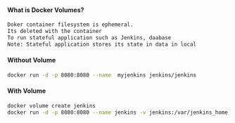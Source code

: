 #### What is Docker Volumes?
```sh
Doker container filesystem is ephemeral.
Its deleted with the container
To run stateful application such as Jenkins, daabase
Note: Stateful application stores its state in data in local
```
#### Without Volume
```sh
docker run -d -p 8080:8080 --name  myjenkins jenkins/jenkins
```
#### With Volume
```sh
docker volume create jenkins
docker run -d -p 8080:8080 --name jenkins -v jenkins:/var/jenkins_home jenkins/jenkins
```
